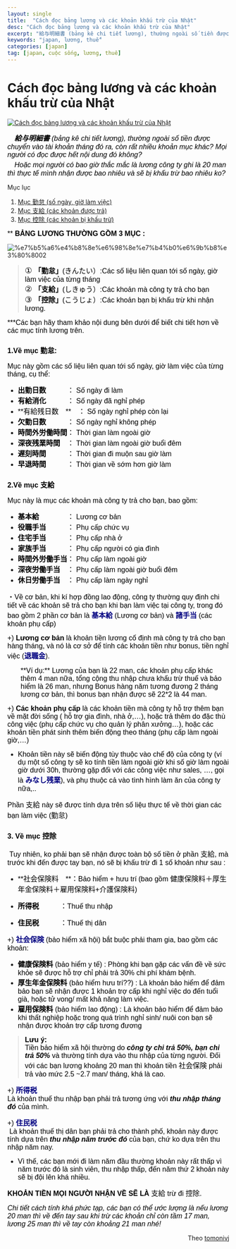 ```yaml
---
layout: single
title:  "Cách đọc bảng lương và các khoản khấu trừ của Nhật"
desc: "Cách đọc bảng lương và các khoản khấu trừ của Nhật"
excerpt: "給与明細書 (bảng kê chi tiết lương), thường ngoài số tiền được chuyển vào tài khoản tháng đó ra, còn rất nhiều khoản mục khác? Mọi người có đọc được hết nội dung đó không?"
keywords: "japan, lương, thuế"
categories: [japan]
tag: [japan, cuộc sống, lương, thuế]
---
```


# Cách đọc bảng lương và các khoản khấu trừ của Nhật

[![](http://tomonivj.jp/resources/2017/01/presentation_1_1-702x336.png "Cách đọc bảng lương và các khoản khấu trừ của Nhật")](http://tomonivj.jp/resources/2017/01/presentation_1_1.png "Cách đọc bảng lương và các khoản khấu trừ của Nhật") 

<span style="font-size: 12pt; font-family: verdana, geneva, sans-serif; color: #000000;">　_**給与明細書** (bảng kê chi tiết lương), thường ngoài số tiền được chuyển vào tài khoản tháng đó ra, còn rất nhiều khoản mục khác? Mọi người có đọc được hết nội dung đó không?_</span>  
_<span style="font-size: 12pt; font-family: verdana, geneva, sans-serif; color: #000000;">　Hoặc mọi người có bao giờ thắc mắc là lương công ty ghi là 20 man thì thực tế mình nhận được bao nhiêu và sẽ bị khấu trừ bao nhiêu ko?</span>_

<div class="menu-box">

Mục lục

1.  [Mục 勤怠 (số ngày, giờ làm việc)](#anchor01)
2.  [Mục 支給 (các khoản được trả)](#anchor02)
3.  [Mục 控除 (các khoản bị khấu trừ)](#anchor03)

</div>

<span style="font-size: 12pt; font-family: verdana, geneva, sans-serif; color: #000000;">** **BẢNG LƯƠNG THƯỜNG GỒM 3 MỤC :**</span>

![%e7%b5%a6%e4%b8%8e%e6%98%8e%e7%b4%b0%e6%9b%b8%e3%80%8002](http://tomonivj.jp/resources/2016/12/給与明細書　02-1.jpg)

> <span style="font-size: 12pt; font-family: verdana, geneva, sans-serif; color: #000000;"><span style="font-size: 14pt;">①</span> **「勤怠」**(きんたい）:<span style="font-family: tahoma, arial, helvetica, sans-serif;">Các số liệu liên quan tới số ngày, giờ làm việc của từng tháng</span></span>  
> <span style="font-size: 12pt; font-family: verdana, geneva, sans-serif; color: #000000;"><span style="font-size: 14pt;">②</span> **「支給」**(しきゅう）:<span style="font-family: tahoma, arial, helvetica, sans-serif;">Các khoản mà công ty trả cho bạn</span></span>  
> <span style="font-size: 12pt; font-family: verdana, geneva, sans-serif; color: #000000;"><span style="font-size: 14pt;">③</span> **「控除」**(こうじょ）:<span style="font-family: tahoma, arial, helvetica, sans-serif;">Các khoản bạn bị khấu trừ khi nhận lương.</span></span>

<span style="font-size: 12pt; font-family: verdana, geneva, sans-serif; color: #000000;">***Các bạn hãy tham khảo nội dung bên dưới để biết chi tiết hơn về các mục tính lương trên.</span>

### <span style="font-size: 12pt; font-family: verdana, geneva, sans-serif; color: #000000;">1.Về mục 勤怠:</span>

<span style="font-size: 12pt; font-family: verdana, geneva, sans-serif; color: #000000;">Mục này gồm các số liệu liên quan tới số ngày, giờ làm việc của từng tháng, cụ thể:</span>

<div class="sc-list sc-list-check fa-ul">

*   <span style="color: #000000; font-size: 12pt; font-family: verdana, geneva, sans-serif;">**出勤日数**　　　： Số ngày đi làm</span>
*   <span style="font-family: verdana, geneva, sans-serif; font-size: 12pt; color: #000000;">**有給消化**　　　： Số ngày đã nghỉ phép</span>
*   <span style="font-family: verdana, geneva, sans-serif; font-size: 12pt; color: #000000;">**有給残日数　**　： Số ngày nghỉ phép còn lại</span>
*   <span style="font-family: verdana, geneva, sans-serif; font-size: 12pt; color: #000000;">**欠勤日数**　　　： Số ngày nghỉ không phép</span>
*   <span style="font-family: verdana, geneva, sans-serif; font-size: 12pt; color: #000000;">**時間外労働時間**： Thời gian làm ngoài giờ</span>
*   <span style="font-size: 12pt; font-family: verdana, geneva, sans-serif; color: #000000;">**深夜残業時間**　： Thời gian làm ngoài giờ buổi đêm</span>
*   <span style="font-family: verdana, geneva, sans-serif; font-size: 12pt; color: #000000;">**遅刻時間**　　　： Thời gian đi muộn sau giờ làm</span>
*   <span style="font-family: verdana, geneva, sans-serif; font-size: 12pt; color: #000000;">**早退時間**　　　： Thời gian về sớm hơn giờ làm</span>

</div>

### <span style="font-size: 12pt; font-family: verdana, geneva, sans-serif; color: #000000;">2.Về mục 支給</span>

<span style="font-size: 12pt; font-family: verdana, geneva, sans-serif; color: #000000;">Mục này là mục các khoản mà công ty trả cho bạn, bao gồm:</span>

<div class="sc-list sc-list-check fa-ul">

*   <span style="font-size: 12pt; font-family: verdana, geneva, sans-serif; color: #000000;">**基本給**　　　　： Lương cơ bản</span>
*   <span style="font-family: verdana, geneva, sans-serif; font-size: 12pt; color: #000000;">**役職手当**　　　： Phụ cấp chức vụ</span>
*   <span style="font-family: verdana, geneva, sans-serif; font-size: 12pt; color: #000000;">**住宅手当**　　　： Phụ cấp nhà ở</span>
*   <span style="font-size: 12pt; font-family: verdana, geneva, sans-serif; color: #000000;">**家族手当**　　　： Phụ cấp người có gia đình</span>
*   <span style="font-size: 12pt; font-family: verdana, geneva, sans-serif; color: #000000;">**時間外労働手当**： Phụ cấp làm ngoài giờ</span>
*   <span style="font-family: verdana, geneva, sans-serif; font-size: 12pt; color: #000000;">**深夜労働手当**　： Phụ cấp làm ngoài giờ buổi đêm</span>
*   <span style="font-family: verdana, geneva, sans-serif; font-size: 12pt; color: #000000;">**休日労働手当**　： Phụ cấp làm ngày nghỉ</span>

</div>

<span style="font-size: 12pt; font-family: verdana, geneva, sans-serif; color: #000000;">・Về cơ bản, khi kí hợp đồng lao động, công ty thường quy định chi tiết về các khoản sẽ trả cho bạn khi bạn làm việc tại công ty, trong đó bao gồm 2 phần cơ bản là <span style="color: #000080;">**基本給**</span> (Lương cơ bản) và <span style="color: #000080;">**諸手当**</span> (các khoản phụ cấp)</span>

<span style="font-size: 12pt; font-family: verdana, geneva, sans-serif; color: #000000;">+) **Lương cơ bản** là khoản tiền lương cố định mà công ty trả cho bạn hàng tháng, và nó là cơ sở để tính các khoản tiền như bonus, tiền nghỉ việc (**<span style="color: #000080;">退職金</span>**).</span>

<div style="padding-left: 30px;"><span style="font-size: 12pt; font-family: verdana, geneva, sans-serif; color: #000000;">**Ví dụ:** Lương của bạn là 22 man, các khoản phụ cấp khác thêm 4 man nữa, tổng cộng thu nhập chưa khấu trừ thuế và bảo hiểm là 26 man, nhưng Bonus hàng năm tương đương 2 tháng lương cơ bản, thì bonus bạn nhận được sẽ 22*2 là 44 man.</span></div>

<span style="font-size: 12pt; font-family: verdana, geneva, sans-serif; color: #000000;">+) **Các khoản phụ cấp** là các khoản tiền mà công ty hỗ trợ thêm bạn về mặt đời sống ( hỗ trợ gia đình, nhà ở,…), hoặc trả thêm do đặc thù công việc (phụ cấp chức vụ cho quản lý phân xưởng…), hoặc các khoản tiền phát sinh thêm biến động theo tháng (phụ cấp làm ngoài giờ,…)</span>  

<div class="sc-list sc-list-arrow-right fa-ul">

*   <span style="font-size: 12pt; font-family: verdana, geneva, sans-serif; color: #000000;">Khoản tiền này sẽ biến động tùy thuộc vào chế độ của công ty (ví dụ một số công ty sẽ ko tính tiền làm ngoài giờ khi số giờ làm ngoài giờ dưới 30h, thường gặp đối với các công việc như sales, …, gọi là <span style="color: #000080;">**みなし残業**</span>), và phụ thuộc cả vào tình hình làm ăn của công ty nữa,..</span>

</div>

<span style="font-size: 12pt; font-family: verdana, geneva, sans-serif; color: #000000;">Phần 支給 này sẽ được tính dựa trên số liệu thực tế về thời gian các bạn làm việc (勤怠)</span>

### <span style="font-size: 12pt; font-family: verdana, geneva, sans-serif; color: #000000;">3\. Về mục 控除</span>

<span style="font-size: 12pt; font-family: verdana, geneva, sans-serif; color: #000000;"> Tuy nhiên, ko phải bạn sẽ nhận được toàn bộ số tiền ở phần 支給, mà trước khi đến được tay bạn, nó sẽ bị khấu trừ đi 1 số khoản như sau :</span>

<div class="sc-list sc-list-check fa-ul">

*   <span style="font-size: 12pt; font-family: verdana, geneva, sans-serif; color: #000000;">**社会保険料　**：Bảo hiểm + hưu trí</span>
<span style="font-size: 12pt; font-family: verdana, geneva, sans-serif; color: #000000;">(bao gồm 健康保険料＋厚生年金保険料＋雇用保険料+介護保険料)</span>

*   <span style="font-size: 12pt; font-family: verdana, geneva, sans-serif; color: #000000;">**所得税**　　　：Thuế thu nhập</span>
*   <span style="font-family: verdana, geneva, sans-serif; font-size: 12pt; color: #000000;">**住民税**　　　：Thuế thị dân</span>

</div>

<span style="font-size: 12pt; font-family: verdana, geneva, sans-serif; color: #000000;">+) <span style="color: #000080;">**社会保険**</span> (bảo hiểm xã hội) bắt buộc phải tham gia, bao gồm các khoản:</span>

<div class="sc-list sc-list-check fa-ul">

*   <span style="font-size: 12pt; font-family: verdana, geneva, sans-serif; color: #000000;">**健康保険料** (bảo hiểm y tế) : Phòng khi bạn gặp các vấn đề về sức khỏe sẽ được hỗ trợ chỉ phải trả 30% chi phí khám bệnh.</span>
*   <span style="font-size: 12pt; font-family: verdana, geneva, sans-serif; color: #000000;">**厚生年金保険料** (bảo hiểm hưu trí??) : Là khoản bảo hiểm để đảm bảo bạn sẽ nhận được 1 khoản trợ cấp khi nghỉ việc do đến tuổi già, hoặc tử vong/ mất khả năng làm việc.</span>
*   <span style="color: #000000; font-size: 12pt; font-family: verdana, geneva, sans-serif;">**雇用保険料** (bảo hiểm lao động) : Là khoản bảo hiểm để đảm bảo khi thất nghiệp hoặc trong quá trình nghỉ sinh/ nuôi con bạn sẽ nhận được khoản trợ cấp tương đương</span>

</div>

> <span style="font-size: 12pt; font-family: verdana, geneva, sans-serif; color: #000000;">**Lưu ý:**  
> </span><span style="font-size: 12pt; font-family: verdana, geneva, sans-serif; color: #000000;">Tiền bảo hiểm xã hội thường do _**<span class="mark_yellow">công ty chi trả 50%, bạn chi trả 50%</span>**_ và thường tính dựa vào thu nhập của từng người. Đối với các bạn lương khoảng 20 man thì khoản tiền 社会保険 phải trả vào mức 2.5 ~2.7 man/ tháng, khá là cao.</span>

<span style="font-size: 12pt; font-family: verdana, geneva, sans-serif; color: #000000;">+) <span style="color: #000080;">**所得税**</span>  
Là khoản thuế thu nhập bạn phải trả tương ứng với _**thu nhập tháng đó**_ của mình.</span>

<span style="font-size: 12pt; font-family: verdana, geneva, sans-serif; color: #000000;">+) <span style="color: #000080;">**住民税**</span>  
</span><span style="font-size: 12pt; font-family: verdana, geneva, sans-serif; color: #000000;"> Là khoản thuế thị dân bạn phải trả cho thành phố, khoản này được tính dựa trên _**thu nhập năm trước đó**_ của bạn, chứ ko dựa trên thu nhập năm nay.</span>

<div class="sc-list sc-list-arrow-right fa-ul">

*   <span style="font-size: 12pt; font-family: verdana, geneva, sans-serif; color: #000000;">Vì thế, các bạn mới đi làm năm đầu thường khoản này rất thấp vì năm trước đó là sinh viên, thu nhập thấp, đến năm thứ 2 khoản này sẽ bị đội lên khá nhiều.</span>

</div>

<span style="font-size: 12pt; font-family: verdana, geneva, sans-serif; color: #000000;">**KHOẢN TIỀN MỌI NGƯỜI NHẬN VỀ SẼ LÀ** 支給 trừ đi 控除.</span>

_<span style="font-size: 12pt; font-family: verdana, geneva, sans-serif; color: #000000;">Chi tiết cách tính khá phức tạp, các bạn có thể ước lượng là nếu lương 20 man thì về đến tay sau khi trừ các khoản chỉ còn tầm 17 man, lương 25 man thì về tay còn khoảng 21 man nhé!</span>_

<div style="text-align: right">Theo <a href="http://tomonivj.jp/cach-doc-bang-luong-va-cac-khoan-khau-tru/">tomonivj</a></div>